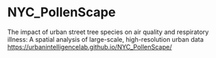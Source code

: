 # NYC_PollenScape
The impact of urban street tree species on air quality and respiratory illness: A spatial analysis of large-scale, high-resolution urban data
https://urbanintelligencelab.github.io/NYC_PollenScape/
